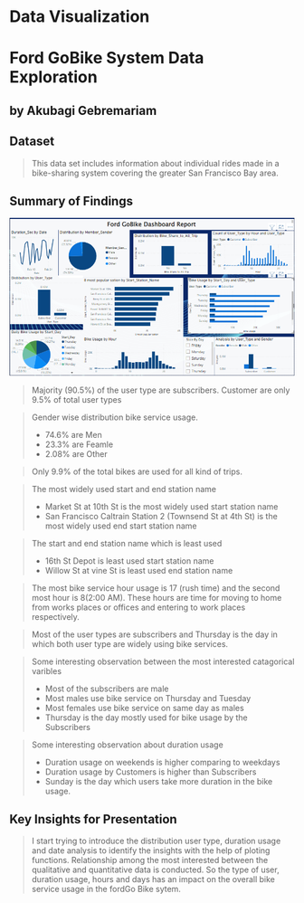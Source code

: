 # Data Visualization
# Ford GoBike System Data Exploration 
## by Akubagi Gebremariam

## Dataset
>This data set includes information about individual rides made in a bike-sharing system covering the greater San Francisco Bay area.

## Summary of Findings
![](BI_Dashboard/BI_dashboard.png)

> Majority (90.5%) of the user type are subscribers. Customer are only 9.5% of total user types

> Gender wise distribution bike service usage.
> - 74.6% are Men
> - 23.3% are Feamle
> - 2.08% are Other

>Only 9.9% of the total bikes are used for all kind of trips. 

> The most widely used start and end station name
> - Market St at 10th St is the most widely used start station name
> - San Francisco Caltrain Station 2 (Townsend St at 4th St) is the most widely used end start station name

> The start and end station name which is least used
>- 16th St Depot is least used start station name
>- Willow St at vine St is least used end station name 

>The most bike service hour usage is 17 (rush time) and the second most hour  is 8(2:00 AM). These hours are time for moving to home from works places or offices and entering to work places respectively. 

> Most of the user types are subscribers and Thursday is the day in which both user type are widely using bike services.

>Some interesting observation between the most interested catagorical varibles
>- Most of the subscribers are male
>- Most males use bike service on Thursday and Tuesday
>- Most females use bike service on same day as males
>- Thursday is the day mostly used for bike usage by the Subscribers

>Some interesting observation about duration usage
> - Duration usage on weekends is higher comparing to weekdays
> - Duration usage by Customers is higher than Subscribers
> - Sunday is the day which users take more duration in the bike usage.
## Key Insights for Presentation
>I start trying to introduce the distribution user type, duration usage and date analysis to identify the insights with the help of ploting functions. Relationship among the most interested between the qualitative and quantitative data is conducted. So the type of user, duration usage, hours and days has an impact on the overall bike service usage in the fordGo Bike sytem.
